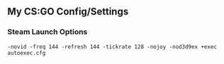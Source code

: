 
## My CS:GO Config/Settings

### Steam Launch Options

```
-novid -freq 144 -refresh 144 -tickrate 128 -nojoy -nod3d9ex +exec autoexec.cfg
```
